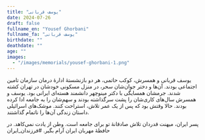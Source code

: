 ```yaml
---
title: "یوسف قربانی"
date: 2024-07-26
draft: false
fullname_en: "Yousef Ghorbani"
fullname_fa: "یوسف قربانی"
birthdate: ""
deathdate: ""
age: ""
images:
  - "/images/memorials/yousef-ghorbani-1.png"
---
```


یوسف قربانی و همسرش، کوکب حاتمی، هر دو بازنشستۀ ادارۀ درمان سازمان تامین اجتماعی بودند. آن‌ها و دختر جوان‌شان سحر، در منزل مسکونی خودشان در تهران کشته شدند. 
جرمشان همسایگی با دکتر مینوچهر دانشمند هسته‌ای ایرانی بود. یوسف و همسرش سال‌های کاری‌شان را پشت سرگذاشته بودند و سهم‌شان را به جامعه ادا کرده بودند. حالا وقتش بود که پس از یک عمر تلاش، استراحت کنند. 
موشک‌های اسرائیلی داستان زندگی آن‌ها را ناتمام گذاشتند. 

پسر ایران، میهنت قدردان تلاش صادقانۀ تو برای جامعه است. وطن از یادت نمی‌کاهد. در حافظۀ مهربان ایران آرام بگیر. 
#فرزندان_ایران
